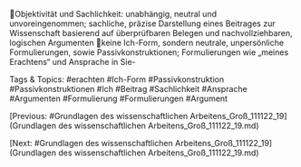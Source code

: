 Objektivität und Sachlichkeit: unabhängig, neutral und unvoreingenommen; sachliche, 
präzise Darstellung eines Beitrages zur Wissenschaft basierend auf überprüfbaren 
Belegen und nachvollziehbaren, logischen Argumenten
keine Ich-Form, sondern neutrale, unpersönliche Formulierungen, sowie 
Passivkonstruktionen; Formulierungen wie „meines Erachtens“ und Ansprache in Sie-

   Tags & Topics:
   #erachten
   #Ich-Form
   #Passivkonstruktion
   #Passivkonstruktionen
   #Ich
   #Beitrag
   #Sachlichkeit
   #Ansprache
   #Argumenten
   #Formulierung
   #Formulierungen
   #Argument

[Previous: #Grundlagen des wissenschaftlichen Arbeitens_Groß_111122_19](Grundlagen des wissenschaftlichen Arbeitens_Groß_111122_19.md)

[Next: #Grundlagen des wissenschaftlichen Arbeitens_Groß_111122_19](Grundlagen des wissenschaftlichen Arbeitens_Groß_111122_19.md)